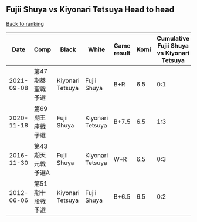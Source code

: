 ## Fujii Shuya vs Kiyonari Tetsuya Head to head

[Back to ranking](../../index.md)




| **Date** | **Comp** | **Black** | **White** | **Game result** | **Komi** | **Cumulative Fujii Shuya vs Kiyonari Tetsuya** | **Fujii Shuya streak** | **Kiyonari Tetsuya streak** | 
| --- | --- | --- | --- | --- | --- | --- | --- | --- |
| 2021-09-08 | 第47期碁聖戦予選 | Kiyonari Tetsuya | Fujii Shuya | B+R | 6.5 | 0:1 | 0 | 1 | 
| 2020-11-18 | 第69期王座戦予選 | Fujii Shuya | Kiyonari Tetsuya | B+7.5 | 6.5 | 1:3 | 1 | 0 | 
| 2016-11-30 | 第43期天元戦予選A | Fujii Shuya | Kiyonari Tetsuya | W+R | 6.5 | 0:3 | 0 | 3 | 
| 2012-06-06 | 第51期十段戦予選 | Kiyonari Tetsuya | Fujii Shuya | B+6.5 | 6.5 | 0:2 | 0 | 2 |




